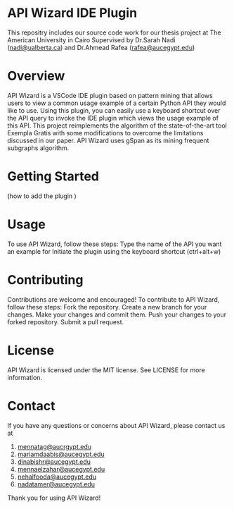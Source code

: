 # API Wizard IDE Plugin
This repositry includes our source code work for our thesis project at The American University in Cairo 
Supervised by Dr.Sarah Nadi (nadi@ualberta.ca) and Dr.Ahmead Rafea (rafea@aucegypt.edu)

# Overview
API Wizard is a VSCode IDE plugin based on pattern mining that allows users to view a common usage example of a certain Python API they would like to use.
Using this plugin, you can easily use a keyboard shortcut over the API query to invoke the IDE plugin which views the usage example of this API.
This project reimplements the algorithm of the state-of-the-art tool Exempla Gratis with some modifications to overcome the limitations discussed in our paper.
API Wizard uses gSpan as its mining frequent subgraphs algorithm.


# Getting Started
(how to add the plugin )

# Usage
To use API Wizard, follow these steps:
Type the name of the API you want an example for
Initiate the plugin using the keyboard shortcut (ctrl+alt+w)


# Contributing
Contributions are welcome and encouraged! To contribute to API Wizard, follow these steps:
Fork the repository.
Create a new branch for your changes.
Make your changes and commit them.
Push your changes to your forked repository.
Submit a pull request.

# License
API Wizard is licensed under the MIT license. See LICENSE for more information.

# Contact
If you have any questions or concerns about API Wizard, please contact us at
1.	mennatag@aucrgypt.edu
2.	mariamdaabis@aucegypt.edu
3.	dinabishr@aucegypt.edu
4.	mennaelzahar@aucegypt.edu
5.	nehalfooda@aucegypt.edu
6.	nadatamer@aucegypt.edu


Thank you for using API Wizard!
